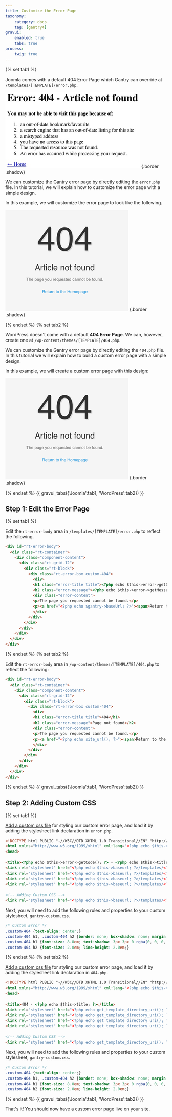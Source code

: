 ```yaml
---
title: Customize the Error Page
taxonomy:
    category: docs
    tag: [gantry4]
gravui:
    enabled: true
    tabs: true
process:
    twig: true
---
```


{% set tab1 %}

Joomla comes with a default 404 Error Page which Gantry can override at `/templates/[TEMPLATE]/error.php`.

![](default-404.jpg)  {.border .shadow}

We can customize the Gantry error page by directly editing the `error.php` file. In this tutorial, we will explain how to customize the error page with a simple design.

In this example, we will customize the error page to look like the following.

![](custom-404.jpg)  {.border .shadow}

{% endset %}
{% set tab2 %}

WordPress doesn't come with a default **404 Error Page**. We can, however, create one at `/wp-content/themes/[TEMPLATE]/404.php`.

We can customize the Gantry error page by directly editing the `404.php` file. In this tutorial we will explain how to build a custom error page with a simple design.

In this example, we will create a custom error page with this design:

![](custom-404_wp.jpg)  {.border .shadow}

{% endset %}
{{ gravui_tabs({'Joomla':tab1, 'WordPress':tab2}) }}

Step 1: Edit the Error Page
---------------------------

{% set tab1 %}

Edit the `rt-error-body` area in `/templates/[TEMPLATE]/error.php` to reflect the following.

```html
<div id="rt-error-body">
  <div class="rt-container">
    <div class="component-content">
      <div class="rt-grid-12">
        <div class="rt-block">
          <div class="rt-error-box custom-404">
            <div>
            <h1 class="error-title title"><?php echo $this->error->getCode(); ?></h1>
            <h2 class="error-message"><?php echo $this->error->getMessage(); ?></h2>
            <div class="error-content">
            <p>The page you requested cannot be found.</p>
            <p><a href="<?php echo $gantry->baseUrl; ?>"><span>Return to the Homepage</span></a></p>
            </div>
          </div>
        </div>
      </div>
    </div>
  </div>
</div>
```

{% endset %}
{% set tab2 %}

Edit the `rt-error-body` area in `/wp-content/themes/[TEMPLATE]/404.php` to reflect the following:

```html
<div id="rt-error-body">
  <div class="rt-container">
    <div class="component-content">
      <div class="rt-grid-12">
        <div class="rt-block">
          <div class="rt-error-box custom-404">
            <div>
            <h1 class="error-title title">404</h1>
            <h2 class="error-message">Page not found</h2>
            <div class="error-content">
            <p>The page you requested cannot be found.</p>
            <p><a href="<?php echo site_url(); ?>"><span>Return to the Homepage</span></a></p>
            </div>
          </div>
        </div>
      </div>
    </div>
  </div>
</div>
```

{% endset %}
{{ gravui_tabs({'Joomla':tab1, 'WordPress':tab2}) }}

Step 2: Adding Custom CSS
-------------------------

{% set tab1 %}

[Add a custom css file](../adding-a-custom-stylesheet) for styling our custom error page, and load it by adding the stylesheet link declaration in `error.php`.

```html
<!DOCTYPE html PUBLIC "-//W3C//DTD XHTML 1.0 Transitional//EN" "http://www.w3.org/TR/xhtml1/DTD/xhtml1-transitional.dtd">
<html xmlns="http://www.w3.org/1999/xhtml" xml:lang="<?php echo $this->language; ?>" lang="<?php echo $this->language; ?>" dir="<?php echo $this->direction; ?>">
<head>

<title><?php echo $this->error->getCode(); ?> - <?php echo $this->title; ?></title>
<link rel="stylesheet" href="<?php echo $this->baseurl; ?>/templates/<?php echo $this->template; ?>/css/gantry-compiled.css" type="text/css" />
<link rel="stylesheet" href="<?php echo $this->baseurl; ?>/templates/<?php echo $this->template; ?>/css/fusionmenu.css" type="text/css" />
<link rel="stylesheet" href="<?php echo $this->baseurl; ?>/templates/<?php echo $this->template; ?>/css/typography.css" type="text/css" />
<link rel="stylesheet" href="<?php echo $this->baseurl; ?>/templates/<?php echo $this->template; ?>/css/font-awesome.css" type="text/css" />

<!-- Adding Custom CSS -->
<link rel="stylesheet" href="<?php echo $this->baseurl; ?>/templates/<?php echo $this->template; ?>/css/gantry-custom.css" type="text/css" />
```

Next, you will need to add the following rules and properties to your custom stylesheet, `gantry-custom.css`.

```css
/* Custom Error */
.custom-404 {text-align: center;}
.custom-404 h1, .custom-404 h2 {border: none; box-shadow: none; margin: 0; padding: 0;}
.custom-404 h1 {font-size: 8.0em; text-shadow: 3px 3px 0 rgba(0, 0, 0, 0.1);}
.custom-404 h2 {font-size: 2.0em; line-height: 2.0em;}
```

{% endset %}
{% set tab2 %}

[Add a custom css file](../adding-a-custom-stylesheet) for styling our custom error page, and load it by adding the stylesheet link declaration in `404.php`.

```html
<!DOCTYPE html PUBLIC "-//W3C//DTD XHTML 1.0 Transitional//EN" "http://www.w3.org/TR/xhtml1/DTD/xhtml1-transitional.dtd">
<html xmlns="http://www.w3.org/1999/xhtml" xml:lang="<?php echo $this->language; ?>" lang="<?php echo $this->language; ?>" dir="<?php echo $this->direction; ?>">
<head>

<title>404 - <?php echo $this->title; ?></title>
<link rel="stylesheet" href="<?php echo get_template_directory_uri(); ?>/css/gantry-compiled.css" type="text/css" />
<link rel="stylesheet" href="<?php echo get_template_directory_uri(); ?>/css/fusionmenu.css" type="text/css" />
<link rel="stylesheet" href="<?php echo get_template_directory_uri(); ?>/css/typography.css" type="text/css" />
<link rel="stylesheet" href="<?php echo get_template_directory_uri(); ?>/css/font-awesome.css" type="text/css" />

<!-- Adding Custom CSS -->
<link rel="stylesheet" href="<?php echo get_template_directory_uri(); ?>/css/gantry-custom.css" type="text/css" />
```

Next, you will need to add the following rules and properties to your custom stylesheet, `gantry-custom.css`.

```css
/* Custom Error */
.custom-404 {text-align: center;}
.custom-404 h1, .custom-404 h2 {border: none; box-shadow: none; margin: 0; padding: 0;}
.custom-404 h1 {font-size: 8.0em; text-shadow: 3px 3px 0 rgba(0, 0, 0, 0.1);}
.custom-404 h2 {font-size: 2.0em; line-height: 2.0em;}
```

{% endset %}
{{ gravui_tabs({'Joomla':tab1, 'WordPress':tab2}) }}

That's it! You should now have a custom error page live on your site.

